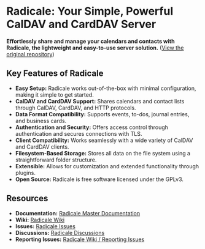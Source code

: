 # Radicale: Your Simple, Powerful CalDAV and CardDAV Server

**Effortlessly share and manage your calendars and contacts with Radicale, the lightweight and easy-to-use server solution.** ([View the original repository](https://github.com/Kozea/Radicale))

## Key Features of Radicale

*   **Easy Setup:** Radicale works out-of-the-box with minimal configuration, making it simple to get started.
*   **CalDAV and CardDAV Support:** Shares calendars and contact lists through CalDAV, CardDAV, and HTTP protocols.
*   **Data Format Compatibility:** Supports events, to-dos, journal entries, and business cards.
*   **Authentication and Security:** Offers access control through authentication and secures connections with TLS.
*   **Client Compatibility:** Works seamlessly with a wide variety of CalDAV and CardDAV clients.
*   **Filesystem-Based Storage:** Stores all data on the file system using a straightforward folder structure.
*   **Extensible:** Allows for customization and extended functionality through plugins.
*   **Open Source:** Radicale is free software licensed under the GPLv3.

## Resources

*   **Documentation:** [Radicale Master Documentation](https://radicale.org/master.html)
*   **Wiki:** [Radicale Wiki](https://github.com/Kozea/Radicale/wiki)
*   **Issues:** [Radicale Issues](https://github.com/Kozea/Radicale/issues)
*   **Discussions:** [Radicale Discussions](https://github.com/Kozea/Radicale/discussions)
*   **Reporting Issues:** [Radicale Wiki / Reporting Issues](https://github.com/Kozea/Radicale/wiki/01-‐-Reporting-Issues)